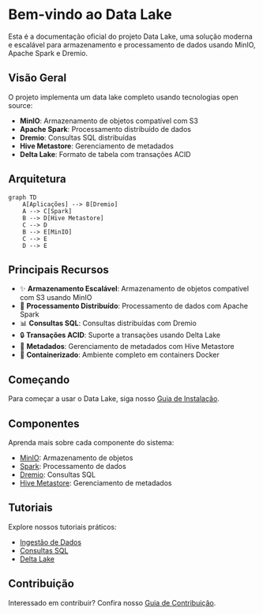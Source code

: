 # Bem-vindo ao Data Lake

Esta é a documentação oficial do projeto Data Lake, uma solução moderna e escalável para armazenamento e processamento de dados usando MinIO, Apache Spark e Dremio.

## Visão Geral

O projeto implementa um data lake completo usando tecnologias open source:

- **MinIO**: Armazenamento de objetos compatível com S3
- **Apache Spark**: Processamento distribuído de dados
- **Dremio**: Consultas SQL distribuídas
- **Hive Metastore**: Gerenciamento de metadados
- **Delta Lake**: Formato de tabela com transações ACID

## Arquitetura

```mermaid
graph TD
    A[Aplicações] --> B[Dremio]
    A --> C[Spark]
    B --> D[Hive Metastore]
    C --> D
    B --> E[MinIO]
    C --> E
    D --> E
```

## Principais Recursos

- ✨ **Armazenamento Escalável**: Armazenamento de objetos compatível com S3 usando MinIO
- 🚀 **Processamento Distribuído**: Processamento de dados com Apache Spark
- 📊 **Consultas SQL**: Consultas distribuídas com Dremio
- 🔒 **Transações ACID**: Suporte a transações usando Delta Lake
- 📝 **Metadados**: Gerenciamento de metadados com Hive Metastore
- 🐳 **Containerizado**: Ambiente completo em containers Docker

## Começando

Para começar a usar o Data Lake, siga nosso [Guia de Instalação](getting-started/installation.md).

## Componentes

Aprenda mais sobre cada componente do sistema:

- [MinIO](components/minio.md): Armazenamento de objetos
- [Spark](components/spark.md): Processamento de dados
- [Dremio](components/dremio.md): Consultas SQL
- [Hive Metastore](components/hive.md): Gerenciamento de metadados

## Tutoriais

Explore nossos tutoriais práticos:

- [Ingestão de Dados](tutorials/data-ingestion.md)
- [Consultas SQL](tutorials/sql-queries.md)
- [Delta Lake](tutorials/delta-lake.md)

## Contribuição

Interessado em contribuir? Confira nosso [Guia de Contribuição](development/contributing.md).
